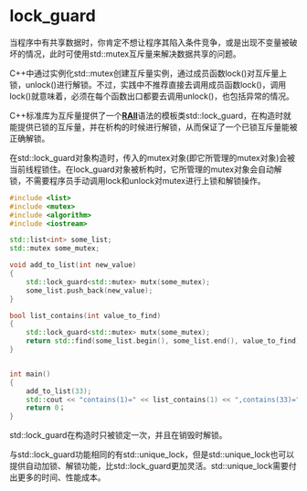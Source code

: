 # lock_guard

当程序中有共享数据时，你肯定不想让程序其陷入条件竞争，或是出现不变量被破坏的情况，此时可使用std::mutex互斥量来解决数据共享的问题。

C++中通过实例化std::mutex创建互斥量实例，通过成员函数lock()对互斥量上锁，unlock()进行解锁。不过，实践中不推荐直接去调用成员函数lock()，调用lock()就意味着，必须在每个函数出口都要去调用unlock()，也包括异常的情况。

C++标准库为互斥量提供了一个[**RAII**](https://blog.csdn.net/datase/article/details/80075143)语法的模板类std::lock_guard，在构造时就能提供已锁的互斥量，并在析构的时候进行解锁，从而保证了一个已锁互斥量能被正确解锁。

在std::lock_guard对象构造时，传入的mutex对象(即它所管理的mutex对象)会被当前线程锁住。在lock_guard对象被析构时，它所管理的mutex对象会自动解锁，不需要程序员手动调用lock和unlock对mutex进行上锁和解锁操作。

```c++
#include <list>
#include <mutex>
#include <algorithm>
#include <iostream>

std::list<int> some_list;
std::mutex some_mutex;

void add_to_list(int new_value)
{
    std::lock_guard<std::mutex> mutx(some_mutex);
    some_list.push_back(new_value);
}

bool list_contains(int value_to_find)
{
    std::lock_guard<std::mutex> mutx(some_mutex);
    return std::find(some_list.begin(), some_list.end(), value_to_find) != some_list.end();
}


int main()
{
    add_to_list(33);
    std::cout << "contains(1)=" << list_contains(1) << ",contains(33)=" << list_contains(33) << std::endl;
    return 0；
}
```

std::lock_guard在构造时只被锁定一次，并且在销毁时解锁。

与std::lock_guard功能相同的有std::unique_lock，但是std::unique_lock也可以提供自动加锁、解锁功能，比std::lock_guard更加灵活。std::unique_lock需要付出更多的时间、性能成本。